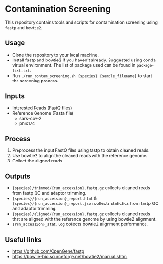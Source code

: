 Contamination Screening
===
This repository contains tools and scripts for contamination screening using `fastp` and `bowtie2`.

Usage
--
* Clone the repository to your local machine.
* Install fastp and bowtie2 if you haven't already. Suggested using conda virtual environment. The list of package used can be found in `package-list.txt`.
* Run `./run_contam_screening.sh {species} {sample_filename}` to start the screening process.

Inputs
--
- Interested Reads (FastQ files)
- Reference Genome (Fasta file)
    - sars-cov-2
    - phix174

Process
--
1. Preprocess the input FastQ files using fastp to obtain cleaned reads.
2. Use bowtie2 to align the cleaned reads with the reference genome.
3. Collect the aligned reads.

Outputs
--
* `{species}/trimmed/{run_accession}.fastq.gz` collects cleaned reads from fastp QC and adaptor trimming.
* `{species}/{run_accession}_report.html` & `{species}/{run_accession}_report.json` collects statictics from fastp QC and adaptor trimming.
* `{species}/aligned/{run_accession}.fastq.gz` collects cleaned reads that are aligned with the reference genome by using bowtie2 alignment.
* `{run_accession}_stat.log` collects bowtie2 alignment performance.


Useful links
---
- https://github.com/OpenGene/fastp
- https://bowtie-bio.sourceforge.net/bowtie2/manual.shtml 
